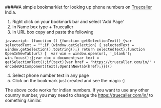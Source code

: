 #####A simple bookmarklet for looking up phone numbers on [Truecaller](http://www.truecaller.com/in) India.


1. Right click on your bookmark bar and select  'Add Page'
2. In Name box type + Truecaller
3. In URL box copy and paste the following

  `javascript: (function () {function getSelectionText() {var selectedText = "";if (window.getSelection) { selectedText = window.getSelection().toString();} return selectedText};function OpenInNewTab(url) {  var win = window.open(url, '_blank');  win.focus();};var doc = document;var text = getSelectionText();if(text){var href = 'https://truecaller.com/in/' + encodeURIComponent(text);OpenInNewTab(href);}})()`

4. Select phone number text in any page
5. Click on the bookmark just created and see the magic :)

The above code works for indian numbers. If you want to use any other country number, you may need to change the https://truecaller.com/in/ to something similar.
